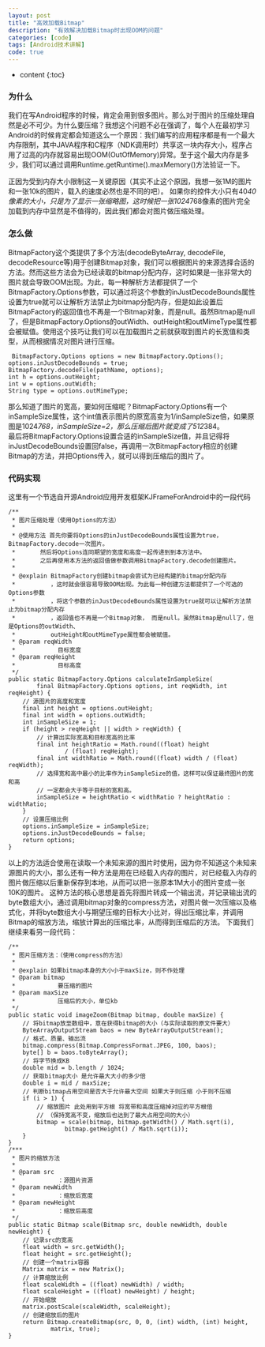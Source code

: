 ```yaml
---
layout: post
title: "高效加载Bitmap"
description: "有效解决加载Bitmap时出现OOM的问题"
categories: [code]
tags: [Android技术讲解]
code: true
---
```


* content
{:toc}

### 为什么
我们在写Android程序的时候，肯定会用到很多图片。那么对于图片的压缩处理自然是必不可少。为什么要压缩？我想这个问题不必在强调了，每个人在最初学习Android的时候肯定都会知道这么一个原因：我们编写的应用程序都是有一个最大内存限制，其中JAVA程序和C程序（NDK调用时）共享这一块内存大小，程序占用了过高的内存就容易出现OOM(OutOfMemory)异常。至于这个最大内存是多少，我们可以通过调用Runtime.getRuntime().maxMemory()方法验证一下。

正因为受到内存大小限制这一关键原因（其实不止这个原因，我想一张1M的图片和一张10k的图片，载入的速度必然也是不同的吧）。 如果你的控件大小只有40*40像素的大小，只是为了显示一张缩略图，这时候把一张1024*768像素的图片完全加载到内存中显然是不值得的，因此我们都会对图片做压缩处理。

### 怎么做
BitmapFactory这个类提供了多个方法(decodeByteArray, decodeFile, decodeResource等)用于创建Bitmap对象，我们可以根据图片的来源选择合适的方法。然而这些方法会为已经读取的bitmap分配内存，这时如果是一张非常大的图片就会导致OOM出现。为此，每一种解析方法都提供了一个BitmapFactory.Options参数，可以通过将这个参数的inJustDecodeBounds属性设置为true就可以让解析方法禁止为bitmap分配内存，但是如此设置后BitmapFactory的返回值也不再是一个Bitmap对象，而是null。虽然Bitmap是null了，但是BitmapFactory.Options的outWidth、outHeight和outMimeType属性都会被赋值。使用这个技巧让我们可以在加载图片之前就获取到图片的长宽值和类型，从而根据情况对图片进行压缩。

     BitmapFactory.Options options = new BitmapFactory.Options();  
    options.inJustDecodeBounds = true;  
    BitmapFactory.decodeFile(pathName, options);
    int h = options.outHeight;  
    int w = options.outWidth;  
    String type = options.outMimeType;
那么知道了图片的宽高，要如何压缩呢？BitmapFactory.Options有一个inSampleSize属性，这个int值表示图片的原宽高变为1/inSampleSize倍，如果原图是1024*768，inSampleSize=2，那么压缩后图片就变成了512*384。  
最后将BitmapFactory.Options设置合适的inSampleSize值，并且记得将inJustDecodeBounds设置回false，再调用一次BitmapFactory相应的创建Bitmap的方法，并把Options传入，就可以得到压缩后的图片了。

### 代码实现
这里有一个节选自开源Android应用开发框架KJFrameForAndroid中的一段代码

    /**
     * 图片压缩处理（使用Options的方法）
     * 
     * @使用方法 首先你要将Options的inJustDecodeBounds属性设置为true，BitmapFactory.decode一次图片。
     *       然后将Options连同期望的宽度和高度一起传递到到本方法中。
     *       之后再使用本方法的返回值做参数调用BitmapFactory.decode创建图片。
     * 
     * @explain BitmapFactory创建bitmap会尝试为已经构建的bitmap分配内存
     *          ，这时就会很容易导致OOM出现。为此每一种创建方法都提供了一个可选的Options参数
     *          ，将这个参数的inJustDecodeBounds属性设置为true就可以让解析方法禁止为bitmap分配内存
     *          ，返回值也不再是一个Bitmap对象， 而是null。虽然Bitmap是null了，但是Options的outWidth、
     *          outHeight和outMimeType属性都会被赋值。
     * @param reqWidth
     *            目标宽度
     * @param reqHeight
     *            目标高度
     */
    public static BitmapFactory.Options calculateInSampleSize(
            final BitmapFactory.Options options, int reqWidth, int reqHeight) {
        // 源图片的高度和宽度
        final int height = options.outHeight;
        final int width = options.outWidth;
        int inSampleSize = 1;
        if (height > reqHeight || width > reqWidth) {
            // 计算出实际宽高和目标宽高的比率
            final int heightRatio = Math.round((float) height
                    / (float) reqHeight);
            final int widthRatio = Math.round((float) width / (float) reqWidth);
            // 选择宽和高中最小的比率作为inSampleSize的值，这样可以保证最终图片的宽和高
            // 一定都会大于等于目标的宽和高。
            inSampleSize = heightRatio < widthRatio ? heightRatio : widthRatio;
        }
        // 设置压缩比例
        options.inSampleSize = inSampleSize;
        options.inJustDecodeBounds = false;
        return options;
    }

以上的方法适合使用在读取一个未知来源的图片时使用，因为你不知道这个未知来源图片的大小，那么还有一种方法是用在已经载入内存的图片，对已经载入内存的图片做压缩以后重新保存到本地，从而可以把一张原本1M大小的图片变成一张10K的图片。
这种方法的核心思想是首先将图片转成一个输出流，并记录输出流的byte数组大小，通过调用bitmap对象的compress方法，对图片做一次压缩以及格式化，并将byte数组大小与期望压缩的目标大小比对，得出压缩比率，并调用Bitmap的缩放方法，缩放计算出的压缩比率，从而得到压缩后的方法。
下面我们继续来看另一段代码：

    /**
     * 图片压缩方法：（使用compress的方法）
     * 
     * @explain 如果bitmap本身的大小小于maxSize，则不作处理
     * @param bitmap
     *            要压缩的图片
     * @param maxSize
     *            压缩后的大小，单位kb
     */
    public static void imageZoom(Bitmap bitmap, double maxSize) {
        // 将bitmap放至数组中，意在获得bitmap的大小（与实际读取的原文件要大）
        ByteArrayOutputStream baos = new ByteArrayOutputStream();
        // 格式、质量、输出流
        bitmap.compress(Bitmap.CompressFormat.JPEG, 100, baos);
        byte[] b = baos.toByteArray();
        // 将字节换成KB
        double mid = b.length / 1024;
        // 获取bitmap大小 是允许最大大小的多少倍
        double i = mid / maxSize;
        // 判断bitmap占用空间是否大于允许最大空间 如果大于则压缩 小于则不压缩
        if (i > 1) {
            // 缩放图片 此处用到平方根 将宽带和高度压缩掉对应的平方根倍
            // （保持宽高不变，缩放后也达到了最大占用空间的大小）
            bitmap = scale(bitmap, bitmap.getWidth() / Math.sqrt(i),
                    bitmap.getHeight() / Math.sqrt(i));
        }
    }
    /***
     * 图片的缩放方法
     * 
     * @param src
     *            ：源图片资源
     * @param newWidth
     *            ：缩放后宽度
     * @param newHeight
     *            ：缩放后高度
     */
    public static Bitmap scale(Bitmap src, double newWidth, double newHeight) {
        // 记录src的宽高
        float width = src.getWidth();
        float height = src.getHeight();
        // 创建一个matrix容器
        Matrix matrix = new Matrix();
        // 计算缩放比例
        float scaleWidth = ((float) newWidth) / width;
        float scaleHeight = ((float) newHeight) / height;
        // 开始缩放
        matrix.postScale(scaleWidth, scaleHeight);
        // 创建缩放后的图片
        return Bitmap.createBitmap(src, 0, 0, (int) width, (int) height,
                matrix, true);
    }